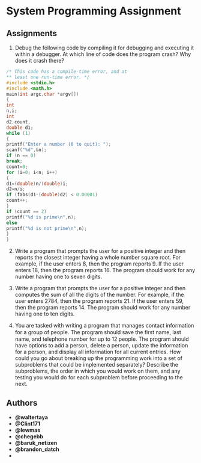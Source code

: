 # System Programming Assignment


## Assignments

1. Debug the following code by compiling it for debugging and executing it within a
debugger. At which line of code does the program crash? Why does it crash there?

```c
/* This code has a compile-time error, and at
** least one run-time error. */
#include <stdio.h>
#include <math.h>
main(int argc,char *argv[])
{
int
n,i;
int
d2,count,
double d1;
while (1)
{
printf("Enter a number (0 to quit): ");
scanf("%d",&n);
if (n == 0)
break;
count=0;
for (i=0; i<n; i++)
{
d1=(double)n/(double)i;
d2=n/i;
if (fabs(d1-(double)d2) < 0.00001)
count++;
}
if (count == 2)
printf("%d is prime\n",n);
else
printf("%d is not prime\n",n);
}
}
```

2. Write a program that prompts the user for a positive integer and then reports the
closest integer having a whole number square root. For example, if the user enters
8, then the program reports 9. If the user enters 18, then the program reports 16.
The program should work for any number having one to seven digits.

3. Write a program that prompts the user for a positive integer and then computes
the sum of all the digits of the number. For example, if the user enters 2784, then
the program reports 21. If the user enters 59, then the program reports 14. The
program should work for any number having one to ten digits.

4. You are tasked with writing a program that manages contact information for
a group of people. The program should save the ﬁrst name, last name, and
telephone number for up to 12 people. The program should have options to
add a person, delete a person, update the information for a person, and display
all information for all current entries. How could you go about breaking up
the programming work into a set of subproblems that could be implemented
separately? Describe the subproblems, the order in which you would work on
them, and any testing you would do for each subproblem before proceeding to
the next.

## Authors

- **@waltertaya**
- **@Clint171**
- **@lewmas**
- **@chegebb**
- **@baruk_netizen**
- **@brandon_datch**
- 